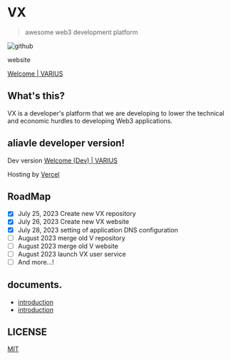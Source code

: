 # VX


> awesome web3 development platform

![github](https://github.com/nknighta/vx/assets/88763245/69f8f24f-6d70-4257-83d5-d5606e35941b)

website

[Welcome | VARIUS](https://varius.technology)

## What's this?

VX is a developer's platform that we are developing to lower the technical and economic hurdles to developing Web3 applications.

## aliavle developer version!
Dev version [Welcome (Dev) | VARIUS](https://dev.varius.technology)

Hosting by [Vercel](https://vercel.com/)

## RoadMap

- [x] July 25, 2023 Create new VX repository
- [x] July 26, 2023 Create new VX website
- [x] July 28, 2023 setting of application DNS configuration
- [ ] August 2023 merge old V repository
- [ ] August 2023 merge old V website
- [ ] August 2023 launch VX user service
- [ ] And more...!

## documents.
- [introduction](https://github.com/nknighta/vx-web3-docs/blob/master/introduction/main.md)
- [introduction](https://github.com/nknighta/vx-web3-docs/blob/master/introduction/getstarted.md)

## LICENSE
[MIT](https://github.com/nknighta/vx-web3-docs/blob/master/LICENSE)
